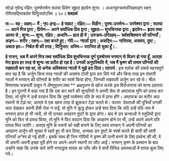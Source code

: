  

सोऽहं नृपेन्द्र रहित: पुरुषोत्तमेन सलया प्रियेण सुहृदा हृदयेन शून्य: । अध्वन्युरुक्रमपरिग्रहमङ्ग रक्षन् गोपैरसद्भिरबलेव विनिॢजतोऽस्मि ॥ २०॥ **शब्दार्थ** 

**स:—** **वह** **; अहम्—** **मैं** **; नृप-इन्द्र—** **हे सम्राट** **; रहित:—** **विहीन** **; पुरुष-उत्तमेन—** **परमेश्वर द्वारा** **; सलया—** **अपने मित्र द्वारा** **;** **प्रियेण—** **अपने सर्वाधिक प्रिय द्वारा** **; सुहृदा—** **शुभचिन्तक द्वारा** **; हृदयेन—** **हृदय तथा आत्मा से** **; शून्य:—** **शून्य, रहित** **;** **अध्वनि—** **हाल ही में** **; उरुक्रम-परिग्रहम्—** **सर्वशक्तिमान की पत्नियाँ** **; अङ्ग—** **शरीर** **; रक्षन्—** **रक्षा करते हुए** **; गोपै:—** **ग्वालों** **द्वारा** **; असद्भि:—** **नास्तिक, असवय, दुष्ट** **; अबला इव—** **निर्बल षी की तरह** **; विनिॢजत: अस्मि—** **पराजित हो चुका हूँ।** **.** 

**हे राजन्, अब मैं अपने मित्र तथा सर्वाधिक प्रिय शुभचिन्तक पूर्ण पुरुषोत्तम भगवान् से** **विलग हो गया हूँ, अतएव मेरा हृदय हर तरह से शून्य-सा प्रतीत हो रहा है। उनकी अनुपस्थिति** **में, जब मैं कृष्ण की तमाम पत्नियों की रखवाली कर रहा था, तो अनेक अविश्वस्त ग्वालों ने** **मुझे हरा दिया।** **तात्पर्य** : इस श्लोक की सबसे महत्त्वपूर्ण बात यह है कि अर्जुन किस तरह ग्वालों की असवय टोली द्वारा हरा दिये गये और किस तरह इन संसारी ग्वालों ने भगवान् की पत्नियों के शरीर का स्पर्श किया होगा, जिनकी रखवाली अर्जुन कर रहे थे। श्रील विश्वनाथ चक्रवर्ती ठाकुर ने *विष्णुपुराण* तथा ** *ब्रह्मपुराण* से खोज करके इस विरोधाभास को मान्य ठहराया है। इन पुराणों में कहा गया है कि एक बार स्वर्ग की सुन्दरियों ने अपनी सेवा से अष्टावक्र मुनि को प्रसन्न कर लिया, तो मुनि ने उन्हें वरदान दिया कि तुश्हें परमेश्वर पति के रूप में प्राप्त होंगे। अष्टावक्र का शरीर आठ स्थानों से टेढ़ा था, अतएव वे एक खास तरह से झुककर टेढ़ा चलते थे। फलत: देवताओं की पुत्रियाँ उनकी चाल देखकर अपनी हँसी रोक न पाईं, तो मुनि ने क्रुद्ध होकर उन्हें शाप दिया कि यदि उन्हें पति-रूप में भगवान् प्राप्त हो भी जायें, तो भी उनका अपहरण दुष्टों के द्वारा होगा। बाद में उन कन्याओं ने स्तुतियों द्वारा मुनि को फिर से प्रसन्न किया, तो मुनि ने फिर वरदान दिया कि अपहरण होने पर भी, उन्हें अपने अपने पति वापस मिल जायेंगे। अतएव मुनि के वचनों को सही बनाने के लिए स्वयं भगवान् ने अपनी पत्नियों का अपहरण अर्जुन की सुरक्षा में रहते हुए भी कर लिया, अन्यथा उन दुष्टों के स्पर्श करते ही सारी की सारी पत्नियाँ अ²श्य हो गई होतीं। इसके साथ ही जिन गोपियों ने कृष्ण की पत्नी बनने के लिए प्रार्थना की थी, वे भी अपनी-अपनी इच्छा पूरी होने पर अपने-अपने स्थानों पर लौट आईं। भगवान् कृष्ण के प्रस्थान के बाद उन्होंने चाहा कि उनके सारे संगी भगवद्धाम वापस आ जाँय और वे सभी विभिन्न अवस्थाओं में वापस बुला लिए गये। 
